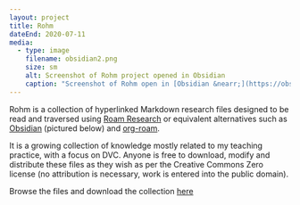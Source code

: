 ```yaml
---
layout: project
title: Rohm
dateEnd: 2020-07-11
media:
  - type: image
    filename: obsidian2.png
    size: sm
    alt: Screenshot of Rohm project opened in Obsidian
    caption: "Screenshot of Rohm open in [Obsidian &nearr;](https://obsidian.md)"
---
```


Rohm is a collection of hyperlinked Markdown research files designed to be read and traversed using [Roam Research](https://roamresearch.com) or equivalent alternatives such as [Obsidian](https://obsidian.md) (pictured below) and [org-roam](https://orgroam.com). 

It is a growing collection of knowledge mostly related to my teaching practice, with a focus on DVC. Anyone is free to download, modify and distribute these files as they wish as per the Creative Commons Zero license (no attribution is necessary, work is entered into the public domain).

Browse the files and download the collection [here](https://www.dropbox.com/sh/4aur0qk9qj0ikhq/AADPZKyx195I_PHpcWA2nC6Ia?dl=0)